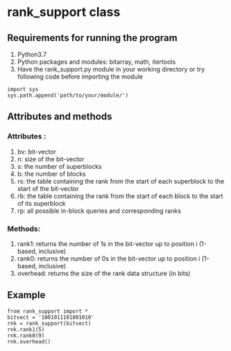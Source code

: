 # rank_support class

## Requirements for running the program
1. Python3.7
2. Python packages and modules: bitarray, math, itertools
3. Have the rank_support.py module in your working directory or
try following code before importing the module
```
import sys
sys.path.append('path/to/your/module/')
```

## Attributes and methods
### Attributes :
1. bv: bit-vector
2. n: size of the bit-vector
3. s: the number of superblocks
4. b: the number of blocks
5. rs: the table containing the rank from the start of each superblock to the start of the bit-vector
6. rb: the table containing the rank from the start of each block to the start of its superblock
7. rp: all possible in-block queries and corresponding ranks
### Methods:
1. rank1: returns the number of 1s in the bit-vector up to position i (1-based, inclusive)
2. rank0: returns the number of 0s in the bit-vector up to position i (1-based, inclusive)
3. overhead: returns the size of the rank data structure (in bits)

## Example 
```
from rank_support import *
bitvect = '1001011101001010'
rnk = rank_support(bitvect)
rnk.rank1(5)
rnk.rank0(9)
rnk.overhead()
```
